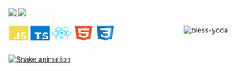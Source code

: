  <div>
  <a href="https://github.com/blessyourname">
  <img height="160em" src="https://github-readme-stats.vercel.app/api?username=blessyourname&show_icons=true&theme=tokyonight&include_all_commits=true&count_private=true"/>
  <img height="160em" src="https://github-readme-stats.vercel.app/api/top-langs/?username=blessyourname&layout=compact&langs_count=7&theme=tokyonight"/>
</div>
  
<div style="display: inline_block"><br>
  <img align="center" alt="bless-Js" height="30" width="40" src="https://raw.githubusercontent.com/devicons/devicon/master/icons/javascript/javascript-plain.svg">
  <img align="center" alt="bless-Ts" height="30" width="40" src="https://raw.githubusercontent.com/devicons/devicon/master/icons/typescript/typescript-plain.svg">
  <img align="center" alt="bless-React" height="30" width="40" src="https://raw.githubusercontent.com/devicons/devicon/master/icons/react/react-original.svg">
  <img align="center" alt="bless-HTML" height="30" width="40" src="https://raw.githubusercontent.com/devicons/devicon/master/icons/html5/html5-original.svg">
  <img align="center" alt="bless-CSS" height="30" width="40" src="https://raw.githubusercontent.com/devicons/devicon/master/icons/css3/css3-original.svg">
  <img align="right" height="150" width="150" alt="bless-yoda" src="https://giffiles.alphacoders.com/398/3987.gif">
</div>
  
  ##
  
![Snake animation](https://github.com/blessyourname/blessyourname/blob/output/github-contribution-grid-snake.svg)
